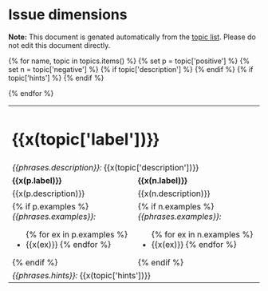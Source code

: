 # Issue dimensions

**Note:** This document is genated automatically from the [topic list](topics.yml).
Please do not edit this document directly.

<table>
{% for name, topic in topics.items() %}
  {% set p = topic['positive'] %}
  {% set n = topic['negative'] %}

<tr><td colspan="2"><h1>{{x(topic['label'])}}</h1></td></tr>
{% if topic['description'] %}
<tr><td colspan="2"><em>{{phrases.description}}:</em> {{x(topic['description'])}}</td></tr>
{% endif %}
<tr><td><b>{{x(p.label)}}</b></td><td><b>{{x(n.label)}}</b></td></tr>
<tr><td>{{x(p.description)}}</td><td>{{x(n.description)}}</td></tr>
<tr>
  <td>
  {% if p.examples %}
  <em>{{phrases.examples}}:</em>
  <ul>
   {% for ex in p.examples %}
   <li> {{x(ex)}}
   {% endfor %}
   </ul>
  {% endif %}
  </td>
    <td>
  {% if n.examples %}
  <em>{{phrases.examples}}:</em>
  <ul>
   {% for ex in n.examples %}
   <li> {{x(ex)}}
   {% endfor %}
   </ul>
  {% endif %}
  </td>
</tr>
{% if topic['hints'] %}
<tr><td colspan="2"><em>{{phrases.hints}}:</em> {{x(topic['hints'])}}</td></tr>
{% endif %}

{% endfor %}
</table>
